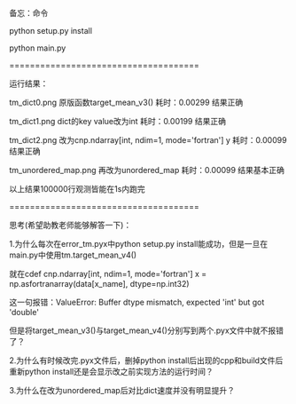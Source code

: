 备忘：命令

python setup.py install

python main.py

=====================================

运行结果：

tm_dict0.png	原版函数target_mean_v3()							耗时：0.00299	结果正确

tm_dict1.png	dict的key value改为int           					耗时：0.00199	结果正确

tm_dict2.png	改为cnp.ndarray[int, ndim=1, mode='fortran'] y      耗时：0.00099	结果正确

tm_unordered_map.png	再改为unordered_map      					耗时：0.00099	结果基本正确

以上结果100000行观测皆能在1s内跑完

=====================================

思考(希望助教老师能够解答一下)：

1.为什么每次在error_tm.pyx中python setup.py install能成功，但是一旦在main.py中使用tm.target_mean_v4()

就在cdef cnp.ndarray[int, ndim=1, mode='fortran'] x = np.asfortranarray(data[x_name], dtype=np.int32)

这一句报错：ValueError: Buffer dtype mismatch, expected 'int' but got 'double'

但是将target_mean_v3()与target_mean_v4()分别写到两个.pyx文件中就不报错了？

2.为什么有时候改完.pyx文件后，删掉python install后出现的cpp和build文件后重新python install还是会显示改之前实现方法的运行时间？

3.为什么在改为unordered_map后对比dict速度并没有明显提升？
